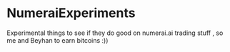 # NumeraiExperiments
Experimental things  to  see if    they  do    good  on  numerai.ai trading  stuff   , so  me  and  Beyhan  to  earn  bitcoins  :))
